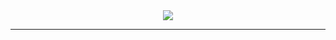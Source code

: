 <!-- h4 align="center">Hi 👋</h4-->
<div align="center">
  <a href="https://open.spotify.com/user/31bzd4gra6amj6cioyeyq2fe4qba">
    <img src="http://github-profile-summary-cards.vercel.app/api/cards/profile-details?username=MurageKabui&theme=zenburn">
  </a>
</div>

<!-- img src="http://github-profile-summary-cards.vercel.app/api/cards/repos-per-language?username=MurageKabui&theme=zenburn&exclude=html">
<img src="http://github-profile-summary-cards.vercel.app/api/cards/most-commit-language?username=MurageKabui&theme=zenburn&exclude=html" -->
<hr>
<!-- div align="center">
  <a href="https://open.spotify.com/user/31bzd4gra6amj6cioyeyq2fe4qba">
    <img src="https://spotify-recently-played-readme.vercel.app/api?user=31bzd4gra6amj6cioyeyq2fe4qba&count=8&width=600" alt="Spotify recently played"/>
  </a>
</div -->
